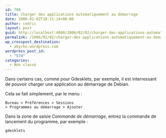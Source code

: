 ```yaml
---
id: 786
title: Charger des applications automatiquement au démarrage
date: 2006-02-02T18:11:14+00:00
author: cedric
layout: post
guid: http://localhost:4000/2006/02/02/charger-des-applications-automatiquement-au-demarrage.html
permalink: /2006/02/02/charger-des-applications-automatiquement-au-demarrage/
wp_crosspost_destination:
  - akyrho.wordpress.com
wordpress_post_id:
  - "574"
categories:
  - Non classé
---
```

Dans certains cas, comme pour Gdesklets, par exemple, il est interressant de pouvoir charger une application au démarrage de Debian.

Cela se fait simplement, par le menu :

<code class="highlighter-rouge">Bureau > Préférences > Sessions > Programmes au démarrage > Ajouter</code>

Dans la zone de saisie _Commande de démarrage_, entrez la commande de lancement du programme, par exemple :

<code class="highlighter-rouge">gdesklets</code>